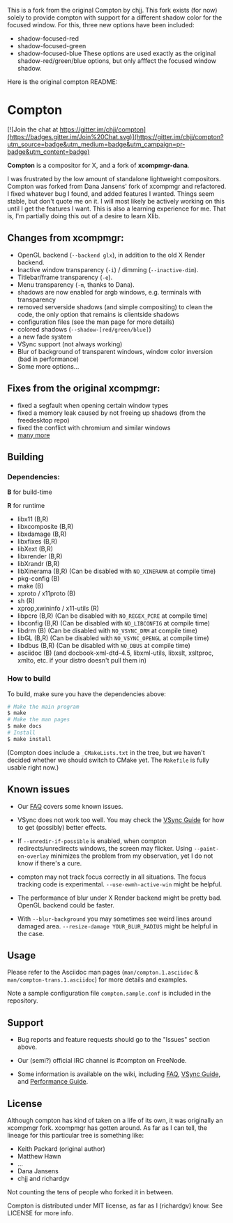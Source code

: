 This is a fork from the original Compton by chjj. This fork exists (for now) solely to provide compton with support for a different shadow color for the focused window. For this, three new options have been included:
- shadow-focused-red
- shadow-focused-green
- shadow-focused-blue
These options are used exactly as the original shadow-red/green/blue options, but only afffect the focused window shadow.


Here is the original compton README:

# Compton

[![Join the chat at https://gitter.im/chjj/compton](https://badges.gitter.im/Join%20Chat.svg)](https://gitter.im/chjj/compton?utm_source=badge&utm_medium=badge&utm_campaign=pr-badge&utm_content=badge)

__Compton__ is a compositor for X, and a fork of __xcompmgr-dana__.

I was frustrated by the low amount of standalone lightweight compositors.
Compton was forked from Dana Jansens' fork of xcompmgr and refactored.  I fixed
whatever bug I found, and added features I wanted. Things seem stable, but don't
quote me on it. I will most likely be actively working on this until I get the
features I want. This is also a learning experience for me. That is, I'm
partially doing this out of a desire to learn Xlib.

## Changes from xcompmgr:

* OpenGL backend (`--backend glx`), in addition to the old X Render backend.
* Inactive window transparency (`-i`) / dimming (`--inactive-dim`).
* Titlebar/frame transparency (`-e`).
* Menu transparency (`-m`, thanks to Dana).
* shadows are now enabled for argb windows, e.g. terminals with transparency
* removed serverside shadows (and simple compositing) to clean the code,
  the only option that remains is clientside shadows
* configuration files (see the man page for more details)
* colored shadows (`--shadow-[red/green/blue]`)
* a new fade system
* VSync support (not always working)
* Blur of background of transparent windows, window color inversion (bad in performance)
* Some more options...

## Fixes from the original xcompmgr:

* fixed a segfault when opening certain window types
* fixed a memory leak caused by not freeing up shadows (from the freedesktop
  repo)
* fixed the conflict with chromium and similar windows
* [many more](https://github.com/chjj/compton/issues)

## Building

### Dependencies:

__B__ for build-time

__R__ for runtime

* libx11 (B,R)
* libxcomposite (B,R)
* libxdamage (B,R)
* libxfixes (B,R)
* libXext (B,R)
* libxrender (B,R)
* libXrandr (B,R)
* libXinerama (B,R) (Can be disabled with `NO_XINERAMA` at compile time)
* pkg-config (B)
* make (B)
* xproto / x11proto (B)
* sh (R)
* xprop,xwininfo / x11-utils (R)
* libpcre (B,R) (Can be disabled with `NO_REGEX_PCRE` at compile time)
* libconfig (B,R) (Can be disabled with `NO_LIBCONFIG` at compile time)
* libdrm (B) (Can be disabled with `NO_VSYNC_DRM` at compile time)
* libGL (B,R) (Can be disabled with `NO_VSYNC_OPENGL` at compile time)
* libdbus (B,R) (Can be disabled with `NO_DBUS` at compile time)
* asciidoc (B) (and docbook-xml-dtd-4.5, libxml-utils, libxslt, xsltproc, xmlto, etc. if your distro doesn't pull them in)

### How to build

To build, make sure you have the dependencies above:

```bash
# Make the main program
$ make
# Make the man pages
$ make docs
# Install
$ make install
```

(Compton does include a `_CMakeLists.txt` in the tree, but we haven't decided whether we should switch to CMake yet. The `Makefile` is fully usable right now.)

## Known issues

* Our [FAQ](https://github.com/chjj/compton/wiki/faq) covers some known issues.

* VSync does not work too well. You may check the [VSync Guide](https://github.com/chjj/compton/wiki/vsync-guide) for how to get (possibly) better effects.

* If `--unredir-if-possible` is enabled, when compton redirects/unredirects windows, the screen may flicker. Using `--paint-on-overlay` minimizes the problem from my observation, yet I do not know if there's a cure.

* compton may not track focus correctly in all situations. The focus tracking code is experimental. `--use-ewmh-active-win` might be helpful.

* The performance of blur under X Render backend might be pretty bad. OpenGL backend could be faster.

* With `--blur-background` you may sometimes see weird lines around damaged area. `--resize-damage YOUR_BLUR_RADIUS` might be helpful in the case.

## Usage

Please refer to the Asciidoc man pages (`man/compton.1.asciidoc` & `man/compton-trans.1.asciidoc`) for more details and examples.

Note a sample configuration file `compton.sample.conf` is included in the repository.

## Support

* Bug reports and feature requests should go to the "Issues" section above.

* Our (semi?) official IRC channel is #compton on FreeNode.

* Some information is available on the wiki, including [FAQ](https://github.com/chjj/compton/wiki/faq), [VSync Guide](https://github.com/chjj/compton/wiki/vsync-guide), and [Performance Guide](https://github.com/chjj/compton/wiki/perf-guide).

## License

Although compton has kind of taken on a life of its own, it was originally
an xcompmgr fork. xcompmgr has gotten around. As far as I can tell, the lineage
for this particular tree is something like:

* Keith Packard (original author)
* Matthew Hawn
* ...
* Dana Jansens
* chjj and richardgv

Not counting the tens of people who forked it in between.

Compton is distributed under MIT license, as far as I (richardgv) know. See LICENSE for more info.
